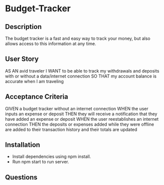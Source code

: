 # Budget-Tracker

## Description
The budget tracker is a fast and easy way to track your money, but also allows access to this information at any time.

## User Story
AS AN avid traveler
I WANT to be able to track my withdrawals and deposits with or without a data/internet connection
SO THAT my account balance is accurate when I am traveling 

## Acceptance Criteria
GIVEN a budget tracker without an internet connection
WHEN the user inputs an expense or deposit
THEN they will receive a notification that they have added an expense or deposit
WHEN the user reestablishes an internet connection
THEN the deposits or expenses added while they were offline are added to their transaction history and their totals are updated

## Installation
- Install dependencies using npm install.
- Run npm start to run server.

## Questions
